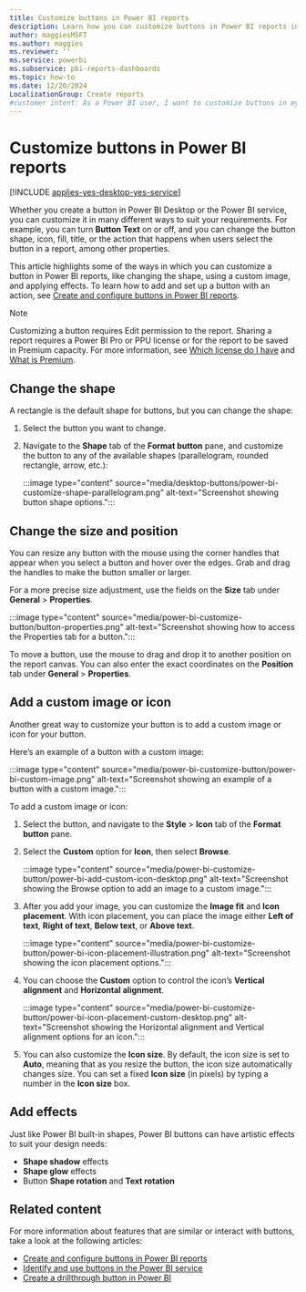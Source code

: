 ```yaml
---
title: Customize buttons in Power BI reports 
description: Learn how you can customize buttons in Power BI reports in many different ways to suit your requirements.
author: maggiesMSFT
ms.author: maggies
ms.reviewer: ''
ms.service: powerbi
ms.subservice: pbi-reports-dashboards
ms.topic: how-to
ms.date: 12/20/2024
LocalizationGroup: Create reports
#customer intent: As a Power BI user, I want to customize buttons in my reports so that I can enhance the visual appeal and functionality of my reports to better suit my requirements.
---
```

# Customize buttons in Power BI reports

[!INCLUDE [applies-yes-desktop-yes-service](../includes/applies-yes-desktop-yes-service.md)]

Whether you create a button in Power BI Desktop or the Power BI service, you can customize it in many different ways to suit your requirements. For example, you can turn **Button Text** on or off, and you can change the button shape, icon, fill, title, or the action that happens when users select the button in a report, among other properties.

This article highlights some of the ways in which you can customize a button in Power BI reports, like changing the shape, using a custom image, and applying effects. To learn how to add and set up a button with an action, see [Create and configure buttons in Power BI reports](desktop-buttons.md).

> [!NOTE]
> Customizing a button requires Edit permission to the report. Sharing a report requires a Power BI Pro or PPU license or for the report to be saved in Premium capacity. For more information, see [Which license do I have](../fundamentals/service-features-license-type.md) and [What is Premium](../enterprise/service-premium-what-is.md).

## Change the shape

A rectangle is the default shape for buttons, but you can change the shape:

1. Select the button you want to change.

1. Navigate to the **Shape** tab of the **Format button** pane, and customize the button to any of the available shapes (parallelogram, rounded rectangle, arrow, etc.):

   :::image type="content" source="media/desktop-buttons/power-bi-customize-shape-parallelogram.png" alt-text="Screenshot showing button shape options.":::

## Change the size and position

You can resize any button with the mouse using the corner handles that appear when you select a button and hover over the edges. Grab and drag the handles to make the button smaller or larger.

For a more precise size adjustment, use the fields on the **Size** tab under **General** > **Properties**.

:::image type="content" source="media/power-bi-customize-button/button-properties.png" alt-text="Screenshot showing how to access the Properties tab for a button.":::

To move a button, use the mouse to drag and drop it to another position on the report canvas. You can also enter the exact coordinates on the **Position** tab under **General** > **Properties**.

## Add a custom image or icon

Another great way to customize your button is to add a custom image or icon for your button.

Here’s an example of a button with a custom image:

:::image type="content" source="media/power-bi-customize-button/power-bi-custom-image.png" alt-text="Screenshot showing an example of a button with a custom image.":::

To add a custom image or icon:

1. Select the button, and navigate to the **Style** > **Icon** tab of the **Format button** pane.

1. Select the **Custom** option for **Icon**, then select **Browse**.

    :::image type="content" source="media/power-bi-customize-button/power-bi-add-custom-icon-desktop.png" alt-text="Screenshot showing the Browse option to add an image to a custom image.":::

1. After you add your image, you can customize the **Image fit** and **Icon placement**. With icon placement, you can place the image either **Left of text**, **Right of text**, **Below text**, or **Above text**.

    :::image type="content" source="media/power-bi-customize-button/power-bi-icon-placement-illustration.png" alt-text="Screenshot showing the icon placement options.":::

1. You can choose the **Custom** option to control the icon’s **Vertical alignment** and **Horizontal alignment**.

    :::image type="content" source="media/power-bi-customize-button/power-bi-icon-placement-custom-desktop.png" alt-text="Screenshot showing the Horizontal alignment and Vertical alignment options for an icon.":::

1. You can also customize the **Icon size**. By default, the icon size is set to **Auto**, meaning that as you resize the button, the icon size automatically changes size. You can set a fixed **Icon size** (in pixels) by typing a number in the **Icon size** box.

## Add effects

Just like Power BI built-in shapes, Power BI buttons can have artistic effects to suit your design needs:

- **Shape shadow** effects
- **Shape glow** effects
- Button **Shape rotation** and **Text rotation**

## Related content

For more information about features that are similar or interact with buttons, take a look at the following articles:

- [Create and configure buttons in Power BI reports](desktop-buttons.md)
- [Identify and use buttons in the Power BI service](../consumer/end-user-buttons.md)
- [Create a drillthrough button in Power BI](desktop-drill-through-buttons.md)
